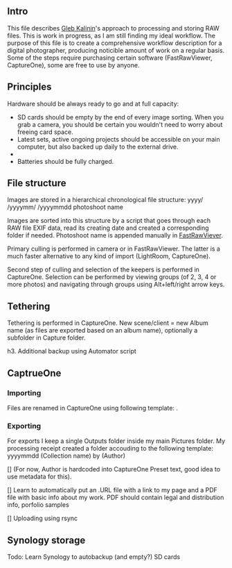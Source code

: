 ## Intro
This file describes [Gleb Kalinin](http://glebkalinin.ru/)'s approach to processing and storing RAW files. This is work in progress, as I am still finding my ideal workflow. The purpose of this file is to create a comprehensive workflow description for a digital photographer, producing noticible amount of work on a regular basis. Some of the steps require purchasing certain software (FastRawViewer, CaptureOne), some are free to use by anyone.

## Principles
Hardware should be always ready to go and at full capacity:
* SD cards should be empty by the end of every image sorting. When you grab a camera, you should be certain you wouldn't need to worry about freeing card space.
* Latest sets, active ongoing projects should be accessible on your main computer, but also backed up daily to the external drive.
* 
* Batteries should be fully charged.

## File structure

Images are stored in a hierarchical chronological file structure:
yyyy/
  /yyyymm/
    /yyyymmdd photoshoot name

Images are sorted into this structure by a script that goes through each RAW file EXIF data, read its creating date and created a corresponding folder if needed. Photoshoot name is appended manually in [FastRawViever](https://www.fastrawviewer.com).

Primary culling is performed in camera or in FastRawViewer. The latter is a much faster alternative to any kind of import (LightRoom, CaptureOne). 

Second step of culling and selection of the keepers is performed in CaptureOne. Selection can be performed by viewing groups (of 2, 3, 4 or more photos) and navigating through groups using Alt+left/right arrow keys.

## Tethering

Tethering is performed in CaptureOne.
New scene/client = new Album name (as files are exported based on an album name), optionally a subfolder in Capture folder. 

h3. Additional backup using Automator script

## CaptrueOne

### Importing

Files are renamed in CaptureOne using following template: .

### Exporting

For exports I keep a single Outputs folder inside my main Pictures folder. My processing receipt created a folder accouding to the following template:
yyyymmdd (Collection name) by (Author)

[] (For now, Author is hardcoded into CaptureOne Preset text, good idea to use metadata for this).

[] Learn to automatically put an .URL file with a link to my page and a PDF file with basic info about my work. PDF should contain legal and distribution info, porfolio samples

[] Uploading using rsync

## Synology storage

Todo: Learn Synology to autobackup (and empty?) SD cards


